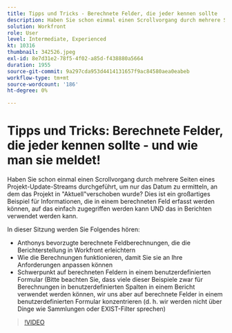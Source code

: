 ```yaml
---
title: Tipps und Tricks - Berechnete Felder, die jeder kennen sollte
description: Haben Sie schon einmal einen Scrollvorgang durch mehrere Seiten eines Projekt-Update-Streams durchgeführt, um nur das Datum zu ermitteln, an dem das Projekt in "Aktuell"verschoben wurde? Dies ist eine großartige ... (Beschreibungen sollten zwischen 60 und 160 Zeichen lang sein)
solution: Workfront
role: User
level: Intermediate, Experienced
kt: 10316
thumbnail: 342526.jpeg
exl-id: 8e7d31e2-78f5-4f02-a85d-f438880a5664
duration: 1955
source-git-commit: 9a297cda953d4414131657f9ac84580aea0eabeb
workflow-type: tm+mt
source-wordcount: '186'
ht-degree: 0%

---
```


# Tipps und Tricks: Berechnete Felder, die jeder kennen sollte - und wie man sie meldet!

Haben Sie schon einmal einen Scrollvorgang durch mehrere Seiten eines Projekt-Update-Streams durchgeführt, um nur das Datum zu ermitteln, an dem das Projekt in &quot;Aktuell&quot;verschoben wurde? Dies ist ein großartiges Beispiel für Informationen, die in einem berechneten Feld erfasst werden können, auf das einfach zugegriffen werden kann UND das in Berichten verwendet werden kann.

In dieser Sitzung werden Sie Folgendes hören:

* Anthonys bevorzugte berechnete Feldberechnungen, die die Berichterstellung in Workfront erleichtern
* Wie die Berechnungen funktionieren, damit Sie sie an Ihre Anforderungen anpassen können
* Schwerpunkt auf berechneten Feldern in einem benutzerdefinierten Formular (Bitte beachten Sie, dass viele dieser Beispiele zwar für Berechnungen in benutzerdefinierten Spalten in einem Bericht verwendet werden können, wir uns aber auf berechnete Felder in einem benutzerdefinierten Formular konzentrieren (d. h. wir werden nicht über Dinge wie Sammlungen oder EXIST-Filter sprechen)

>[!VIDEO](https://video.tv.adobe.com/v/342526/?quality=12&learn=on)
